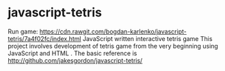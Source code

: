 # javascript-tetris
Run game: https://cdn.rawgit.com/bogdan-karlenko/javascript-tetris/7a4f02fc/index.html
JavaScript written interactive tetris game 
This project involves development of tetris game from the very beginning using JavaScript and HTML <canvas>.
The basic reference is http://github.com/jakesgordon/javascript-tetris/
